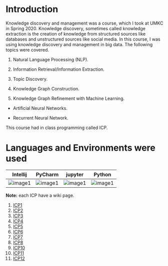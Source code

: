 # Introduction
Knowledge discovery and management was a course, which I took at UMKC in Spring 2020. Knowledge discovery, sometimes called knowledge extraction is the creation of knowledge from structured sources like databases and unstructured sources like social media. In this course, I was using knowledge discovery and management in big data. The following topics were covered.

1. Natural Language Processing (NLP).

2. Information Retrieval/Information Extraction.

3. Topic Discovery. 

4. Knowledge Graph Construction.

5. Knowledge Graph Refinement with Machine Learning.

- Artificial Neural Networks.

- Recurrent Neural Network.

This course had in class programming called ICP.

# Languages and Environments were used
| Intellij | PyCharm | jupyter | Python |
| :------: | :------: | :------: | :------: |
| ![image1](https://upload.wikimedia.org/wikipedia/commons/thumb/d/d5/IntelliJ_IDEA_Logo.svg/1024px-IntelliJ_IDEA_Logo.svg.png) | ![image1](https://upload.wikimedia.org/wikipedia/commons/a/a1/PyCharm_Logo.svg) | ![image1](https://jupyter.org/assets/main-logo.svg) |![image1](https://upload.wikimedia.org/wikipedia/commons/f/f8/Python_logo_and_wordmark.svg) |


**Note:** each ICP have a wiki page.

1. [ICP1](https://github.com/Dhabbah/CS5560-KDM/wiki/ICP1)
2. [ICP2](https://github.com/Dhabbah/CS5560-KDM/wiki/ICP2)
3. [ICP3](https://github.com/Dhabbah/CS5560-KDM/wiki/ICP3)
4. [ICP4](https://github.com/Dhabbah/CS5560-KDM/wiki/ICP4)
5. [ICP5](https://github.com/Dhabbah/CS5560-KDM/wiki/ICP5)
6. [ICP6](https://github.com/Dhabbah/CS5560-KDM/wiki/ICP6)
7. [ICP7](https://github.com/Dhabbah/CS5560-KDM/wiki/ICP7)
8. [ICP8](https://github.com/Dhabbah/CS5560-KDM/wiki/ICP8)
9. [ICP10](https://github.com/Dhabbah/CS5560-KDM/wiki/ICP10)
10. [ICP11](https://github.com/Dhabbah/CS5560-KDM/wiki/ICP11)
11. [ICP12](https://github.com/Dhabbah/CS5560-KDM/wiki/ICP12)
